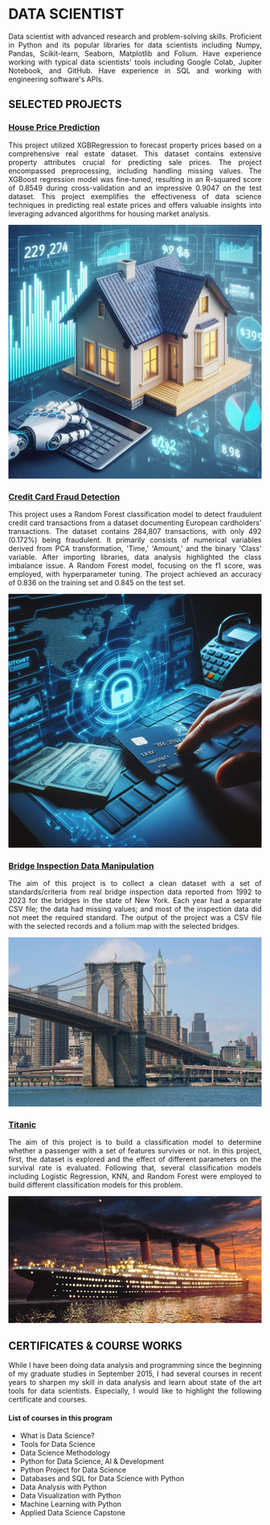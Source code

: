 # DATA SCIENTIST
<p align="justify">
Data scientist with advanced research and problem-solving skills. Proficient in Python and its popular libraries for data scientists including Numpy, Pandas, Scikit-learn, Seaborn, Matplotlib and Folium. Have experience working with typical data scientists' tools including Google Colab, Jupiter Notebook, and GitHub. Have experience in SQL and working with engineering software's APIs.
</p>

## SELECTED PROJECTS

### <a href="https://github.com/Chehrazi94/House_price_prediction">House Price Prediction</a>
<p align="justify">
This project utilized XGBRegression to forecast property prices based on a comprehensive real estate dataset. This dataset contains extensive property attributes crucial for predicting sale prices. The project encompassed preprocessing, including handling missing values. The XGBoost regression model was fine-tuned, resulting in an R-squared score of 0.8549 during cross-validation and an impressive 0.9047 on the test dataset. This project exemplifies the effectiveness of data science techniques in predicting real estate prices and offers valuable insights into leveraging advanced algorithms for housing market analysis.
</p>
<a href="https://github.com/Chehrazi94/House_price_prediction"><img src="Image\House3.jpg"></a>

### <a href="https://github.com/Chehrazi94/Credit_Card_Fraud_Detection">Credit Card Fraud Detection</a>
<p align="justify">
This project uses a Random Forest classification model to detect fraudulent credit card transactions from a dataset documenting European cardholders' transactions. The dataset contains 284,807 transactions, with only 492 (0.172%) being fraudulent. It primarily consists of numerical variables derived from PCA transformation, 'Time,' 'Amount,' and the binary 'Class' variable. After importing libraries, data analysis highlighted the class imbalance issue. A Random Forest model, focusing on the f1 score, was employed, with hyperparameter tuning. The project achieved an accuracy of 0.836 on the training set and 0.845 on the test set.
</p>
<a href="https://github.com/Chehrazi94/Credit_Card_Fraud_Detection"><img src="Image\CreditCard1.jpg"></a>

### <a href="https://github.com/Chehrazi94/Bridge_Inspection_Data_Manipulation">Bridge Inspection Data Manipulation</a>
<p align="justify">
The aim of this project is to collect a clean dataset with a set of standards/criteria from real bridge inspection data reported from 1992 to 2023 for the bridges in the state of New York. Each year had a separate CSV file; the data had missing values; and most of the inspection data did not meet the required standard. The output of the project was a CSV file with the selected records and a folium map with the selected bridges.
</p>
<a href="https://github.com/Chehrazi94/Bridge_Inspection_Data_Manipulation"><img src="Image\Brooklyn-Bridge.jpg"></a>

### <a href="https://github.com/Chehrazi94/Titanic_Classification">Titanic</a>
<p align="justify">
The aim of this project is to build a classification model to determine whether a passenger with a set of features survives or not. In this project, first, the dataset is explored and the effect of different parameters on the survival rate is evaluated. Following that, several classification models including Logistic Regression, KNN, and Random Forest were employed to build different classification models for this problem.
</p>
<a href="https://github.com/Chehrazi94/Titanic_Classification"><img src="Image\Titanic.jpg"></a>


## CERTIFICATES & COURSE WORKS
<p align="justify">
While I have been doing data analysis and programming since the beginning of my graduate studies in September 2015, I had several courses in recent years to sharpen my skill in data analysis and learn about state of the art tools for data scientists. Especially, I would like to highlight the following certificate and courses.
</p>
<div data-iframe-width="150" data-iframe-height="270" data-share-badge-id="1182e1ab-5ec4-4c29-abd7-85e92f855b34" data-share-badge-host="https://www.credly.com"></div><script type="text/javascript" async src="//cdn.credly.com/assets/utilities/embed.js"></script>

#### List of courses in this program
- What is Data Science?
- Tools for Data Science
- Data Science Methodology
- Python for Data Science, AI & Development
- Python Project for Data Science
- Databases and SQL for Data Science with Python
- Data Analysis with Python
- Data Visualization with Python
- Machine Learning with Python
- Applied Data Science Capstone
